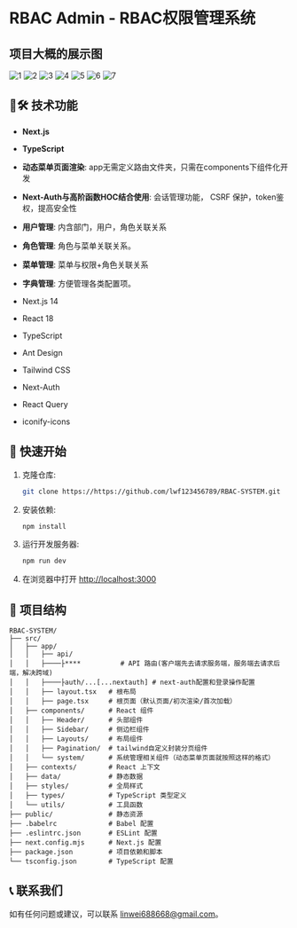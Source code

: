 # RBAC Admin - RBAC权限管理系统

## 项目大概的展示图
![1](https://lin-688668-1317191106.cos.ap-guangzhou.myqcloud.com/github/1.png)
![2](https://lin-688668-1317191106.cos.ap-guangzhou.myqcloud.com/github/2.png)
![3](https://lin-688668-1317191106.cos.ap-guangzhou.myqcloud.com/github/3.png)
![4](https://lin-688668-1317191106.cos.ap-guangzhou.myqcloud.com/github/4.png)
![5](https://lin-688668-1317191106.cos.ap-guangzhou.myqcloud.com/github/5.png)
![6](https://lin-688668-1317191106.cos.ap-guangzhou.myqcloud.com/github/6.png)
![7](https://lin-688668-1317191106.cos.ap-guangzhou.myqcloud.com/github/7.png)

## 🚀🛠 技术功能

- **Next.js**
- **TypeScript**
- **动态菜单页面渲染**: app无需定义路由文件夹，只需在components下组件化开发
- **Next-Auth与高阶函数HOC结合使用**: 会话管理功能， CSRF 保护，token鉴权，提高安全性
- **用户管理**: 内含部门，用户，角色关联关系
- **角色管理**: 角色与菜单关联关系。
- **菜单管理**: 菜单与权限+角色关联关系
- **字典管理**: 方便管理各类配置项。

- Next.js 14
- React 18
- TypeScript
- Ant Design
- Tailwind CSS
- Next-Auth
- React Query
- iconify-icons

## 🚦 快速开始

1. 克隆仓库:
   ```bash
   git clone https://https://github.com/lwf123456789/RBAC-SYSTEM.git
   ```

2. 安装依赖:
   ```bash
   npm install
   ```

3. 运行开发服务器:
   ```bash
   npm run dev
   ```

4. 在浏览器中打开 [http://localhost:3000](http://localhost:3000)

## 📁 项目结构

```
RBAC-SYSTEM/
├── src/
│   ├── app/
│   │   ├── api/
│   │   ├────├****          # API 路由(客户端先去请求服务端，服务端去请求后端，解决跨域)
│   │   ├────├auth/...[...nextauth] # next-auth配置和登录操作配置
│   │   ├── layout.tsx   # 根布局
│   │   ├── page.tsx     # 根页面（默认页面/初次渲染/首次加载）
│   ├── components/      # React 组件
│   │   ├── Header/      # 头部组件
│   │   ├── Sidebar/     # 侧边栏组件
│   │   ├── Layouts/     # 布局组件
│   │   ├── Pagination/  # tailwind自定义封装分页组件
│   │   └── system/      # 系统管理相关组件（动态菜单页面就按照这样的格式）
│   ├── contexts/        # React 上下文
│   ├── data/            # 静态数据
│   ├── styles/          # 全局样式
│   ├── types/           # TypeScript 类型定义
│   └── utils/           # 工具函数
├── public/              # 静态资源
├── .babelrc             # Babel 配置
├── .eslintrc.json       # ESLint 配置
├── next.config.mjs      # Next.js 配置
├── package.json         # 项目依赖和脚本
└── tsconfig.json        # TypeScript 配置
```

## 📞 联系我们

如有任何问题或建议，可以联系 [linwei688668@gmail.com](mailto:linwei688668@gmail.com)。